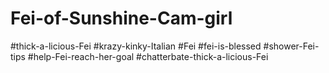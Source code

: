 # Fei-of-Sunshine-Cam-girl 
#thick-a-licious-Fei 
#krazy-kinky-Italian 
#Fei 
#fei-is-blessed
#shower-Fei-tips
#help-Fei-reach-her-goal
#chatterbate-thick-a-licious-Fei 

